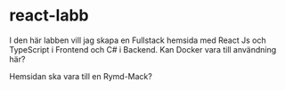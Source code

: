 # react-labb

I den här labben vill jag skapa en Fullstack hemsida med React Js och TypeScript i Frontend och C# i Backend. Kan Docker vara till användning här?

Hemsidan ska vara till en Rymd-Mack?